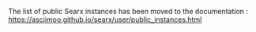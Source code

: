 The list of public Searx instances has been moved to the documentation : https://asciimoo.github.io/searx/user/public_instances.html